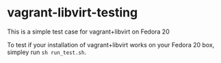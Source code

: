vagrant-libvirt-testing
=======================

This is a simple test case for vagrant+libvirt on Fedora 20

To test if your installation of vagrant+libvirt works on your Fedora 20 box, simpley run `sh run_test.sh`.
